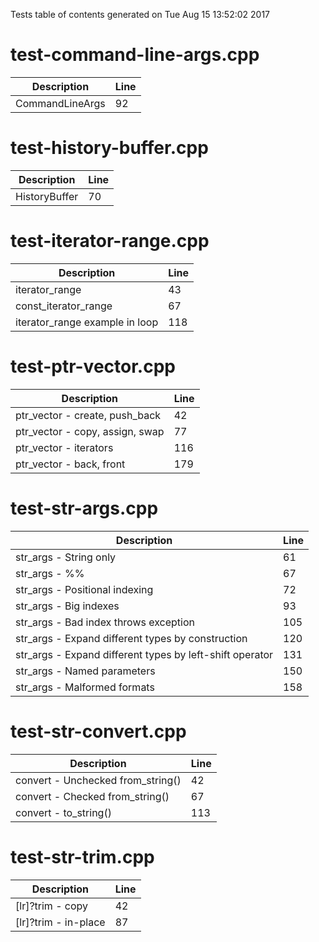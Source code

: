 Tests table of contents generated on Tue Aug 15 13:52:02 2017

# test-command-line-args.cpp
| Description | Line |
|-------------|------|
| CommandLineArgs | 92 |

# test-history-buffer.cpp
| Description | Line |
|-------------|------|
| HistoryBuffer | 70 |

# test-iterator-range.cpp
| Description | Line |
|-------------|------|
| iterator_range | 43 |
| const_iterator_range | 67 |
| iterator_range example in loop | 118 |

# test-ptr-vector.cpp
| Description | Line |
|-------------|------|
| ptr_vector - create, push_back | 42 |
| ptr_vector - copy, assign, swap | 77 |
| ptr_vector - iterators | 116 |
| ptr_vector - back, front | 179 |

# test-str-args.cpp
| Description | Line |
|-------------|------|
| str_args - String only | 61 |
| str_args - %% | 67 |
| str_args - Positional indexing | 72 |
| str_args - Big indexes | 93 |
| str_args - Bad index throws exception | 105 |
| str_args - Expand different types by construction | 120 |
| str_args - Expand different types by left-shift operator | 131 |
| str_args - Named parameters | 150 |
| str_args - Malformed formats | 158 |

# test-str-convert.cpp
| Description | Line |
|-------------|------|
| convert - Unchecked from_string() | 42 |
| convert - Checked from_string() | 67 |
| convert - to_string() | 113 |

# test-str-trim.cpp
| Description | Line |
|-------------|------|
| [lr]?trim - copy | 42 |
| [lr]?trim - in-place | 87 |

